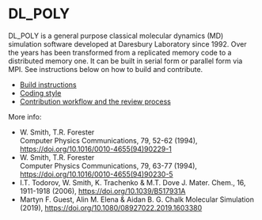 # DL_POLY

DL_POLY is a general purpose classical molecular dynamics (MD) simulation software developed at Daresbury Laboratory since 1992.
Over the years has been transformed from a replicated memory code to a distributed memory one.
It can be built in serial form or parallel form via MPI. See instructions below on how to build and contribute.

* [Build instructions](./building.md)
* [Coding style](./coding_style.md)
* [Contribution workflow and the review process](./contributing.md)

More info:

- W. Smith, T.R. Forester  
  Computer Physics Communications, 79, 52-62 (1994), https://doi.org/10.1016/0010-4655(94)90229-1
- W. Smith, T.R. Forester  
  Computer Physics Communications, 79, 63-77 (1994), https://doi.org/10.1016/0010-4655(94)90230-5
- I.T. Todorov, W. Smith, K. Trachenko & M.T. Dove
  J. Mater. Chem., 16, 1911-1918 (2006), https://doi.org/10.1039/B517931A  
- Martyn F. Guest, Alin M. Elena & Aidan B. G. Chalk
  Molecular Simulation (2019), https://doi.org/10.1080/08927022.2019.1603380

